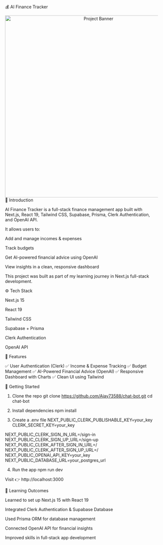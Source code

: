 💰 AI Finance Tracker
<div align="center"> <img src="https://i.postimg.cc/tJsYLQcP/test1.jpg" alt="Project Banner" width="600" /> </div>
📌 Introduction

AI Finance Tracker is a full-stack finance management app built with Next.js, React 19, Tailwind CSS, Supabase, Prisma, Clerk Authentication, and OpenAI API.

It allows users to:

Add and manage incomes & expenses

Track budgets

Get AI-powered financial advice using OpenAI

View insights in a clean, responsive dashboard

This project was built as part of my learning journey in Next.js full-stack development.

⚙️ Tech Stack

Next.js 15

React 19

Tailwind CSS

Supabase + Prisma

Clerk Authentication

OpenAI API

🔋 Features

✅ User Authentication (Clerk)
✅ Income & Expense Tracking
✅ Budget Management
✅ AI-Powered Financial Advice (OpenAI)
✅ Responsive Dashboard with Charts
✅ Clean UI using Tailwind

🚀 Getting Started
1. Clone the repo
git clone https://github.com/Ajay73588/chat-bot.git
cd chat-bot

2. Install dependencies
npm install

3. Create a .env file
NEXT_PUBLIC_CLERK_PUBLISHABLE_KEY=your_key
CLERK_SECRET_KEY=your_key

NEXT_PUBLIC_CLERK_SIGN_IN_URL=/sign-in
NEXT_PUBLIC_CLERK_SIGN_UP_URL=/sign-up
NEXT_PUBLIC_CLERK_AFTER_SIGN_IN_URL=/
NEXT_PUBLIC_CLERK_AFTER_SIGN_UP_URL=/
NEXT_PUBLIC_OPENAI_API_KEY=your_key
NEXT_PUBLIC_DATABASE_URL=your_postgres_url

4. Run the app
npm run dev


Visit 👉 http://localhost:3000


🎯 Learning Outcomes

Learned to set up Next.js 15 with React 19

Integrated Clerk Authentication & Supabase Database

Used Prisma ORM for database management

Connected OpenAI API for financial insights

Improved skills in full-stack app development
